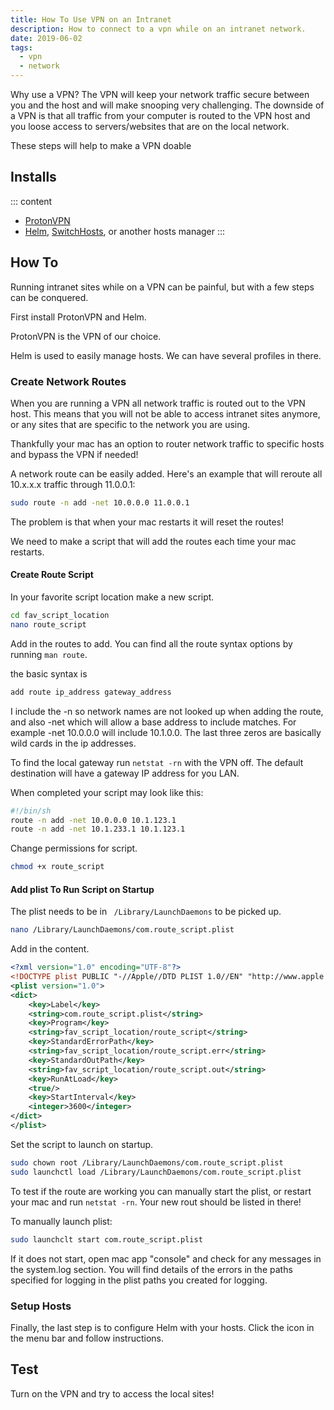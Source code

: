 ```yaml
---
title: How To Use VPN on an Intranet
description: How to connect to a vpn while on an intranet network.
date: 2019-06-02
tags:
  - vpn
  - network
---
```


Why use a VPN? The VPN will keep your network traffic secure between you and the host and will make snooping very challenging. The downside of a VPN is that all traffic from your computer is routed to the VPN host and you loose access to servers/websites that are on the local network.

These steps will help to make a VPN doable

## Installs

::: content

- [ProtonVPN](https://protonvpn.com)
- [Helm](https://apps.apple.com/us/app/helm-hosts-file-manager/id1099472017?mt=12), [SwitchHosts](https://swh.app), or another hosts manager
  :::

## How To

Running intranet sites while on a VPN can be painful, but with a few steps can be conquered.

First install ProtonVPN and Helm.

ProtonVPN is the VPN of our choice.

Helm is used to easily manage hosts. We can have several profiles in there.

### Create Network Routes

When you are running a VPN all network traffic is routed out to the VPN host. This means that you will not be able to access intranet sites anymore, or any sites that are specific to the network you are using.

Thankfully your mac has an option to router network traffic to specific hosts and bypass the VPN if needed!

A network route can be easily added. Here's an example that will reroute all 10.x.x.x traffic through 11.0.0.1:

```bash
sudo route -n add -net 10.0.0.0 11.0.0.1
```

The problem is that when your mac restarts it will reset the routes!

We need to make a script that will add the routes each time your mac restarts.

#### Create Route Script

In your favorite script location make a new script.

```bash
cd fav_script_location
nano route_script
```

Add in the routes to add. You can find all the route syntax options by running `man route`.

the basic syntax is

```bash
add route ip_address gateway_address
```

I include the -n so network names are not looked up when adding the route, and also -net which will allow a base address to include matches. For example -net 10.0.0.0 will include 10.1.0.0. The last three zeros are basically wild cards in the ip addresses.

To find the local gateway run `netstat -rn` with the VPN off. The default destination will have a gateway IP address for you LAN.

When completed your script may look like this:

```bash
#!/bin/sh
route -n add -net 10.0.0.0 10.1.123.1
route -n add -net 10.1.233.1 10.1.123.1
```

Change permissions for script.

```bash
chmod +x route_script
```

#### Add plist To Run Script on Startup

The plist needs to be in ` /Library/LaunchDaemons` to be picked up.

```bash
nano /Library/LaunchDaemons/com.route_script.plist
```

Add in the content.

```xml
<?xml version="1.0" encoding="UTF-8"?>
<!DOCTYPE plist PUBLIC "-//Apple//DTD PLIST 1.0//EN" "http://www.apple.com/DTDs/PropertyList-1.0.dtd">
<plist version="1.0">
<dict>
    <key>Label</key>
    <string>com.route_script.plist</string>
    <key>Program</key>
    <string>fav_script_location/route_script</string>
    <key>StandardErrorPath</key>
    <string>fav_script_location/route_script.err</string>
    <key>StandardOutPath</key>
    <string>fav_script_location/route_script.out</string>
    <key>RunAtLoad</key>
    <true/>
    <key>StartInterval</key>
    <integer>3600</integer>
</dict>
</plist>
```

Set the script to launch on startup.

```bash
sudo chown root /Library/LaunchDaemons/com.route_script.plist
sudo launchctl load /Library/LaunchDaemons/com.route_script.plist
```

To test if the route are working you can manually start the plist, or restart your mac and run `netstat -rn`. Your new rout should be listed in there!

To manually launch plist:

```bash
sudo launchclt start com.route_script.plist
```

If it does not start, open mac app "console" and check for any messages in the system.log section. You will find details of the errors in the paths specified for logging in the plist paths you created for logging.

### Setup Hosts

Finally, the last step is to configure Helm with your hosts. Click the icon in the menu bar and follow instructions.

## Test

Turn on the VPN and try to access the local sites!
